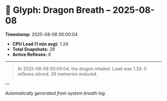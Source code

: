 # 🐉 Glyph: Dragon Breath – 2025-08-08

**Timestamp:** 2025-08-08 00:00:04

- **CPU Load (1 min avg):** 1.24
- **Total Snapshots:** 29
- **Active Reflexes:** 0

---

> At 2025-08-08 00:00:04, the dragon inhaled. Load was 1.24. 0 reflexes stirred. 29 memories endured.

—

_Automatically generated from system breath log._

